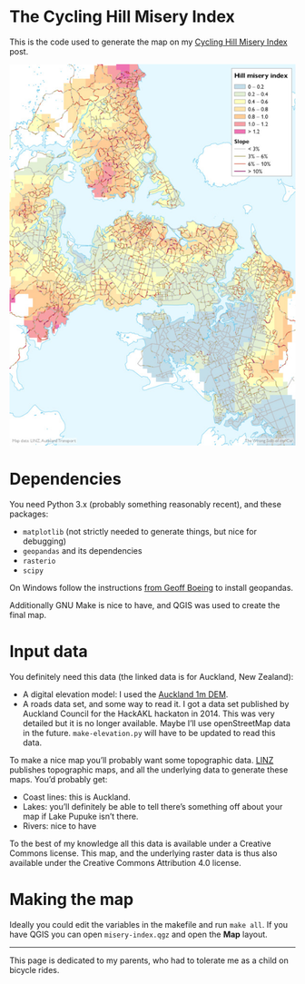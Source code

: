 The Cycling Hill Misery Index
=============================

This is the code used to generate the map on my [Cycling Hill Misery Index](http://wrongsideofmycar.blogspot.com/2022/01/cycling-hill-misery-index.html)
post.

![Map](https://raw.githubusercontent.com/roelandschoukens/bicycle-hill-misery-index/main/Cycling%20Hill%20Misery%20Index.jpg)

Dependencies
============

You need Python 3.x (probably something reasonably recent), and these packages:

 - `matplotlib` (not strictly needed to generate things, but nice for debugging)
 - `geopandas` and its dependencies
 - `rasterio`
 - `scipy`

On Windows follow the instructions [from Geoff Boeing](https://geoffboeing.com/2014/09/using-geopandas-windows/) to install geopandas.

Additionally GNU Make is nice to have, and QGIS was used to create the final map.

Input data
==========

You definitely need this data (the linked data is for Auckland, New Zealand):

 - A digital elevation model: I used the [Auckland 1m DEM](https://data.linz.govt.nz/layer/53405-auckland-lidar-1m-dem-2013/).
 - A roads data set, and some way to read it. I got a data set published by Auckland Council for the HackAKL
   hackaton in 2014. This was very detailed but it is no longer available.
   Maybe I’ll use openStreetMap data in the future. `make-elevation.py` will have to be updated to read this data.

To make a nice map you’ll probably want some topographic data. [LINZ](https://data.linz.govt.nz/) publishes topographic
maps, and all the underlying data to generate these maps. You’d probably get:

 - Coast lines: this is Auckland.
 - Lakes: you’ll definitely be able to tell there’s something off about your map if Lake Pupuke isn’t there.
 - Rivers: nice to have

To the best of my knowledge all this data is available under a Creative Commons license. This map, and the underlying
raster data is thus also available under the Creative Commons Attribution 4.0 license.

Making the map
==============

Ideally you could edit the variables in the makefile and run `make all`. If you have QGIS you can open `misery-index.qgz`
and open the **Map** layout.

---------------------------------------------------

This page is dedicated to my parents, who had to tolerate me as a child on bicycle rides.
